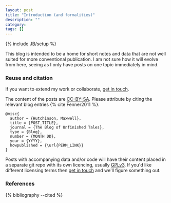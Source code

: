 ```yaml
---
layout: post
title: "Introduction (and formalities)"
description: ""
category: 
tags: []
---
```

{% include JB/setup %}

This blog is intended to be a home for short notes and data that are not well suited for more conventional publication.  I am not sure how it will evolve from here, seeing as I only have posts on one topic immediately in mind. 

### Reuse and citation
If you want to extend my work or collaborate, [get in touch](mailto:maxhutch@gmail.com).

The content of the posts are [CC-BY-SA](http://creativecommons.org/licenses/by-sa/3.0/deed.en_US).  Please attribute by citing the relevant blog entries {% cite Fenner2011 %}.  

    @misc{
      author = {Hutchinson, Maxwell},
      title = {POST_TITLE},
      journal = {The Blog of Unfinished Tales},
      type = {Blog},
      number = {MONTH DD},
      year = {YYYY},
      howpublished = {\url{PERM_LINK}}
    }

Posts with accompanying data and/or code will have their content placed in a separate git repo with its own licencing, usually [GPLv3](http://www.gnu.org/licenses/gpl-3.0.html). 
If you'd like different licensing terms then [get in touch](mailto:maxhutch@gmail.com) and we'll figure something out.

### References

{% bibliography --cited %}

